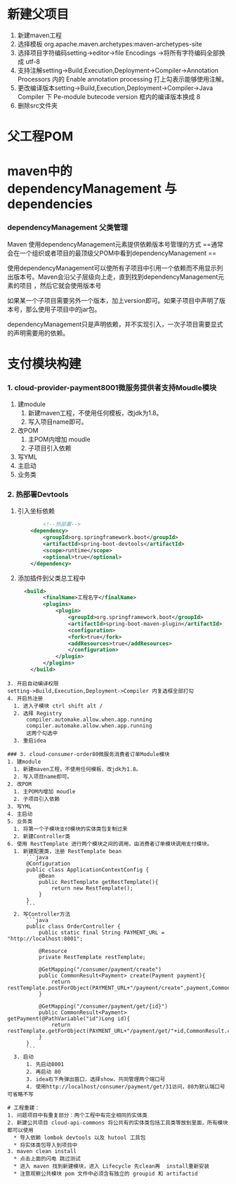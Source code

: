 # 新建父项目
1. 新建maven工程
2. 选择模板 org.apache.maven.archetypes:maven-archetypes-site
3. 选择项目字符编码setting->editor->file Encodings ->将所有字符编码全部换成 utf-8
4. 支持注解setting->Build,Execution,Deployment->Compiler->Annotation Processors 内的 Enable annotation processing 打上勾表示能够使用注解。
5. 更改编译版本setting->Build,Execution,Deployment->Compiler->Java Compiler 下 Pe-module butecode version 框内的编译版本换成 8
6. 删除src文件夹

# 父工程POM

# maven中的 dependencyManagement 与 dependencies 
###  dependencyManagement 父类管理
Maven 使用dependencyManagement元素提供依赖版本号管理的方式
==通常会在一个组织或者项目的最顶级父POM中看到dependencyManagement ==

使用dependencyManagement可以使所有子项目中引用一个依赖而不用显示列出版本号。Maven会沿父子层级向上走，直到找到dependencyManagement元素的项目 ，然后它就会使用版本号

如果某一个子项目需要另外一个版本，加上version即可。如果子项目中声明了版本号，那么使用子项目中的jar包。

dependencyManagement只是声明依赖，并不实现引入，一次子项目需要显式的声明需要用的依赖。

# 支付模块构建
### 1. cloud-provider-payment8001微服务提供者支持Moudle模块
1. 建module
    1. 新建maven工程，不使用任何模板，改jdk为1.8。
    2. 写入项目name即可。
2. 改POM
    1. 主POM内增加 moudle
    2. 子项目引入依赖
3. 写YML
4. 主启动
5. 业务类
### 2. 热部署Devtools
1. 引入坐标依赖
    ```xml
            <!--热部署-->
        <dependency>
            <groupId>org.springframework.boot</groupId>
            <artifactId>spring-boot-devtools</artifactId>
            <scope>runtime</scope>
            <optional>true</optional>
        </dependency>
    ```
2. 添加插件到父类总工程中
    ```xml
      <build>
            <finalName>工程名字</finalName>
            <plugins>
                <plugin>
                    <groupId>org.springframework.boot</groupId>
                    <artifactId>spring-boot-maven-plugin</artifactId>
                    <configuration>
                    <fork>true</fork>
                    <addResources>true</addResources>
                    </configuration>
                </plugin>
            </plugins>
        </build>
  ```
3. 开启自动编译权限
setting->Build,Execution,Deployment->Compiler 内复选框全部打勾
4. 开启热注册
    1. 进入子模块 ctrl shift alt /
    2. 选择 Registry
        compiler.automake.allow.when.app.running
        compiler.automake.allow.when.app.running
        这两个勾选中
    3. 重启idea

### 3. cloud-consumer-order80微服务消费者订单Module模块
1. 建module
    1. 新建maven工程，不使用任何模板，改jdk为1.8。
    2. 写入项目name即可。
2. 改POM
    1. 主POM内增加 moudle
    2. 子项目引入依赖
3. 写YML
4. 主启动
5. 业务类
    1. 将第一个子模块支付模块的实体类包复制过来
    2. 新建Controller类
6. 使用 RestTemplate 进行两个模块之间的调用，由消费者订单模块调用支付模块。
    1. 新建配置类，注册 RestTemplate bean
        ```java
        @Configuration
        public class ApplicationContextConfig {
            @Bean
            public RestTemplate getRestTemplate(){
                return new RestTemplate();
            }
        }
        ```
    2. 写Controller方法
        ```java
        public class OrderController {
            public static final String PAYMENT_URL = "http://localhost:8001";

            @Resource
            private RestTemplate restTemplate;

            @GetMapping("/consumer/payment/create")
            public CommonResult<Payment> create(Payment payment){
                return restTemplate.postForObject(PAYMENT_URL+"/payment/create",payment,CommonResult.class);
            }

            @GetMapping("/consumer/payment/get/{id}")
            public CommonResult<Payment> getPayment(@PathVariable("id")Long id){
                return restTemplate.getForObject(PAYMENT_URL+"/payment/get/"+id,CommonResult.class);
            }
        }
        ```
    3. 启动  
        1. 先启动8001
        2. 再启动 80 
        3. idea右下角弹出窗口，选择show，共同管理两个端口号
        4. 使用http://localhost/consumer/payment/get/31访问，80为默认端口号可省略不写

# 工程重建：
1. 问题项目中有重复部分：两个工程中有完全相同的实体类
2. 新建公共项目 cloud-api-commons 将公共有的实体类包括工具类等放到里面，所有模块都可以使用
    * 导入依赖 lombok devtools 以及 hutool 工具包
    * 将实体类包导入到项目中
3. maven clean install
    * 点击上面的闪电 跳过测试
    * 进入 maven 找到新建模块，进入 Lifecycle 先clean再  install重新安装
    * 注意观察公共模块 pom 文件中必须含有独立的 groupid 和 artifactid

